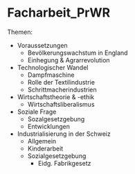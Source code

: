 # Facharbeit_PrWR
Themen:
- Voraussetzungen
    - Bevölkerungswachstum in England
    - Einhegung & Agrarrevolution
- Technologischer Wandel
    - Dampfmaschine
    - Rolle der Textilindustrie
    - Schrittmacherindustrien
- Wirtschaftstheorie & -ethik
    - Wirtschaftsliberalismus
- Soziale Frage
    - Sozalgesetzgebung
    - Entwicklungen
- Industrialisierung in der Schweiz
    - Allgemein
    - Kinderarbeit
    - Sozialgesetzgebung
        - Eidg. Fabrikgesetz
